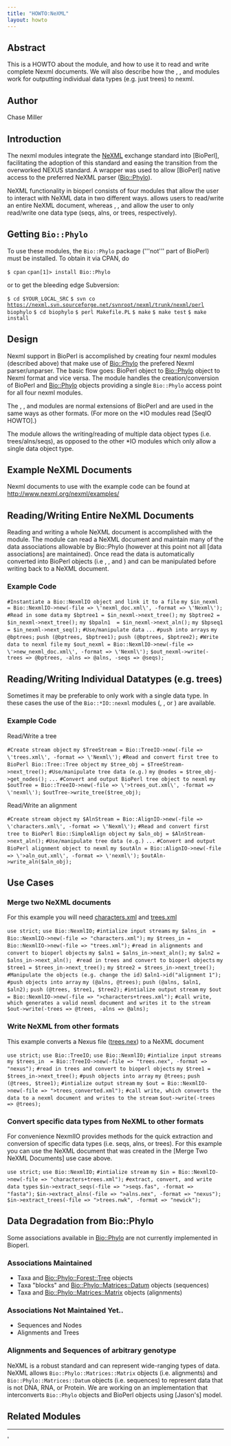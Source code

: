 ```yaml
---
title: "HOWTO:NeXML"
layout: howto
---
```


Abstract
--------

This is a HOWTO about the module, and how to use it to read and write complete Nexml documents. We will also describe how the , , and modules work for outputting individual data types (e.g. just trees) to nexml.

Author
------

Chase Miller

Introduction
------------

The nexml modules integrate the [NeXML](http://www.nexml.org/) exchange standard into [BioPerl], facilitating the adoption of this standard and easing the transition from the overworked NEXUS standard. A wrapper was used to allow [BioPerl] native access to the preferred NeXML parser ([Bio::Phylo](http://search.cpan.org/~rvosa/Bio-Phylo/)).

NeXML functionality in bioperl consists of four modules that allow the user to interact with NeXML data in two different ways. allows users to read/write an entire NeXML document, whereas , , and allow the user to only read/write one data type (seqs, alns, or trees, respectively).

Getting `Bio::Phylo`
--------------------

To use these modules, the `Bio::Phylo` package ('''not''' part of BioPerl) must be installed. To obtain it via CPAN, do

`$ cpan`
`cpan[1]> install Bio::Phylo`

or to get the bleeding edge Subversion:

`$ cd $YOUR_LOCAL_SRC`
`$ svn co `[`https://nexml.svn.sourceforge.net/svnroot/nexml/trunk/nexml/perl`](https://nexml.svn.sourceforge.net/svnroot/nexml/trunk/nexml/perl)` biophylo`
`$ cd biophylo`
`$ perl Makefile.PL`
`$ make`
`$ make test`
`$ make install`

Design
------

Nexml support in BioPerl is accomplished by creating four nexml modules (described above) that make use of [Bio::Phylo](http://search.cpan.org/dist/Bio-Phylo/) the prefered Nexml parser/unparser. The basic flow goes: BioPerl object to [Bio::Phylo](http://search.cpan.org/dist/Bio-Phylo/) object to Nexml format and vice versa. The module handles the creation/conversion of BioPerl and [Bio::Phylo](http://search.cpan.org/dist/Bio-Phylo/) objects providing a single `Bio::Phylo` access point for all four nexml modules.

The , , and modules are normal extensions of BioPerl and are used in the same ways as other formats. (For more on the \*IO modules read [SeqIO HOWTO].)

The module allows the writing/reading of multiple data object types (i.e. trees/alns/seqs), as opposed to the other \*IO modules which only allow a single data object type.

Example NeXML Documents
-----------------------

Nexml documents to use with the example code can be found at <http://www.nexml.org/nexml/examples/>

Reading/Writing Entire NeXML Documents
--------------------------------------

Reading and writing a whole NeXML document is accomplished with the module. The module can read a NeXML document and maintain many of the data associations allowable by Bio::Phylo (however at this point not all [data associations] are maintained). Once read the data is automatically converted into BioPerl objects (i.e , , and ) and can be manipulated before writing back to a NeXML document.

### Example Code

`#Instantiate a Bio::NexmlIO object and link it to a file`
`my $in_nexml = Bio::NexmlIO->new(-file => \'nexml_doc.xml\', -format => \'Nexml\');`
`#Read in some data`
`my $bptree1 = $in_nexml->next_tree();`
`my $bptree2 = $in_nexml->next_tree();`
`my $bpaln1  = $in_nexml->next_aln();`
`my $bpseq1  = $in_nexml->next_seq();`
`#Use/manipulate data`
`...`
`#push into arrays`
`my @bptrees;`
`push (@bptrees, $bptree1);`
`push (@bptrees, $bptree2);`
`#Write data to nexml file`
`my $out_nexml = Bio::NexmlIO->new(-file => \'>new_nexml_doc.xml\', -format => \'Nexml\');`
`$out_nexml->write(-trees => @bptrees, -alns => @alns, -seqs => @seqs);`

Reading/Writing Individual Datatypes (e.g. trees)
-------------------------------------------------

Sometimes it may be preferable to only work with a single data type. In these cases the use of the `Bio::*IO::nexml` modules (, , or ) are available.

### Example Code

Read/Write a tree

`#Create stream object`
`my $TreeStream = Bio::TreeIO->new(-file => \'trees.xml\', -format => \'Nexml\');`
`#Read and convert first tree to BioPerl Bio::Tree::Tree object`
`my $tree_obj = $TreeStream->next_tree();`
`#Use/manipulate tree data (e.g.)`
`my @nodes = $tree_obj->get_nodes();`
`...`
`#Convert and output BioPerl tree object to nexml`
`my $outTree = Bio::TreeIO->new(-file => \'>trees_out.xml\', -format => \'nexml\');`
`$outTree->write_tree($tree_obj);`

Read/Write an alignment

`#Create stream object`
`my $AlnStream = Bio::AlignIO->new(-file => \'characters.xml\', -format => \'Nexml\');`
`#Read and convert first tree to BioPerl Bio::SimpleAlign object`
`my $aln_obj = $AlnStream->next_aln();`
`#Use/manipulate tree data (e.g.)`
`...`
`#Convert and output BioPerl alignment object to nexml`
`my $outAln = Bio::AlignIO->new(-file => \'>aln_out.xml\', -format => \'nexml\');`
`$outAln->write_aln($aln_obj);`

Use Cases
---------

### Merge two NeXML documents

For this example you will need [characters.xml](http://www.nexml.org/nexml/examples/characters.xml) and [trees.xml](http://www.nexml.org/nexml/examples/trees.xml)

`use strict;`
`use Bio::NexmlIO;`
`#intialize input streams`
`my $alns_in  = Bio::NexmlIO->new(-file => "characters.xml");`
`my $trees_in = Bio::NexmlIO->new(-file => "trees.xml");`
`#read in alignments and convert to bioperl objects`
`my $aln1 = $alns_in->next_aln();`
`my $aln2 = $alns_in->next_aln(); `
`#read in trees and convert to bioperl objects`
`my $tree1 = $trees_in->next_tree();`
`my $tree2 = $trees_in->next_tree();`
`#Manipulate the objects (e.g. change the id)`
`$aln1->id("alignment 1");`
`#push objects into array`
`my (@alns, @trees);`
`push (@alns, $aln1, $aln2);`
`push (@trees, $tree1, $tree2);`
`#intialize output stream`
`my $out = Bio::NexmlIO->new(-file => ">characters+trees.xml");`
`#call write, which generates a valid nexml document and writes it to the stream`
`$out->write(-trees => @trees, -alns => @alns);`

### Write NeXML from other formats

This example converts a Nexus file ([trees.nex](http://www.bioperl.org/wiki/HOWTO:Nexml/trees.nex)) to a NeXML document

`use strict;`
`use Bio::TreeIO;`
`use Bio::NexmlIO;`
`#intialize input streams`
`my $trees_in  = Bio::TreeIO->new(-file => "trees.nex", -format => "nexus");`
`#read in trees and convert to bioperl objects`
`my $tree1 = $trees_in->next_tree();`
`#push objects into array`
`my @trees;`
`push (@trees, $tree1);`
`#intialize output stream`
`my $out = Bio::NexmlIO->new(-file => ">trees_converted.xml");`
`#call write, which converts the data to a nexml document and writes to the stream`
`$out->write(-trees => @trees);`

### Convert specific data types from NeXML to other formats

For convenience NexmlIO provides methods for the quick extraction and conversion of specific data types (i.e. seqs, alns, or trees). For this example you can use the NeXML document that was created in the [Merge Two NeXML Documents] use case above.

`use strict;`
`use Bio::NexmlIO;`
`#intialize stream`
`my $in = Bio::NexmlIO->new(-file => "characters+trees.xml");`
`#extract, convert, and write data types`
`$in->extract_seqs(-file => ">seqs.fas", -format => "fasta");`
`$in->extract_alns(-file => ">alns.nex", -format => "nexus");`
`$in->extract_trees(-file => ">trees.nwk", -format => "newick");`

Data Degradation from Bio::Phylo
--------------------------------

Some associations available in [Bio::Phylo](http://search.cpan.org/~rvosa/Bio-Phylo/) are not currently implemented in Bioperl.

### Associations Maintained

-   Taxa and [Bio::Phylo::Forest::Tree](http://search.cpan.org/~rvosa/Bio-Phylo/lib/Bio/Phylo/Forest/Tree.pm) objects
-   Taxa "blocks" and [Bio::Phylo::Matrices::Datum](http://search.cpan.org/~rvosa/Bio-Phylo/lib/Bio/Phylo/Matrices/Datum.pm) objects (sequences)
-   Taxa and [Bio::Phylo::Matrices::Matrix](http://search.cpan.org/~rvosa/Bio-Phylo/lib/Bio/Phylo/Matrices/Matrix.pm) objects (alignments)

### Associations Not Maintained Yet..

-   Sequences and Nodes
-   Alignments and Trees

### Alignments and Sequences of arbitrary genotype

NeXML is a robust standard and can represent wide-ranging types of data. NeXML allows `Bio::Phylo::Matrices::Matrix` objects (i.e. alignments) and `Bio::Phylo::Matrices::Datum` objects (i.e. sequences) to represent data that is not DNA, RNA, or Protein. We are working on an implementation that interconverts `Bio::Phylo` objects and BioPerl objects using [Jason's] model.

Related Modules
---------------

-   -   -   -   -   -   

'


